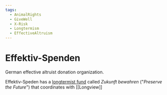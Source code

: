 ```yaml
---
tags:
  - AnimalRights
  - GiveWell
  - X-Risk
  - Longtermism
  - EffectiveAltruism
---
```

# Effektiv-Spenden

German effective altruist donation organization.



Effektiv-Speden has a [longtermist fund](https://effektiv-spenden.org/zukunft-bewahren/) called _Zukunft bewahren_ ("_Preserve the Future_") that coordinates with [[Longview]]